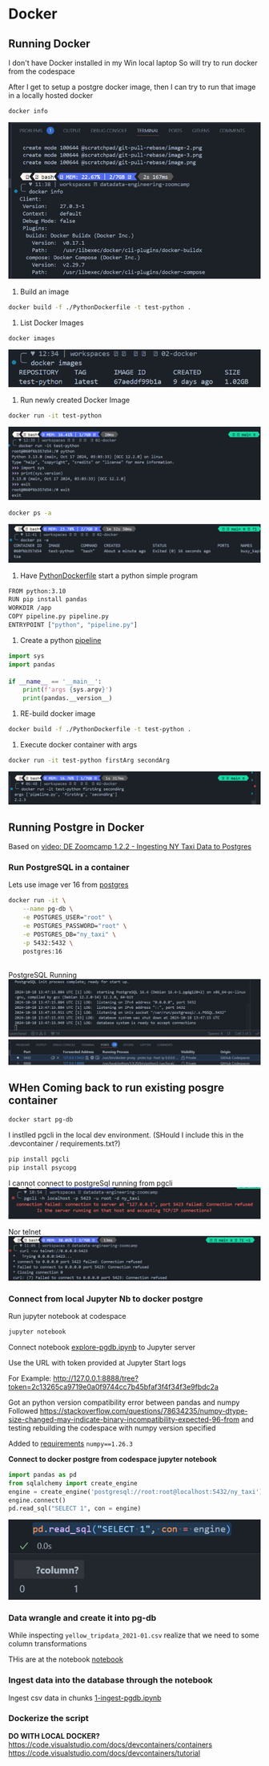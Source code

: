 # Docker

## Running Docker

I don't have Docker installed in my Win local laptop
So will try to run docker from the codespace

After I get to setup a postgre docker image, then I can try to run that image in a locally hosted docker

```bash
docker info 
```

![docker info](../../_resources/01%2002%20docker%20info%20codebase.png)

1. Build an image

```bash
docker build -f ./PythonDockerfile -t test-python .
```

1. List Docker Images

```bash
docker images
``` 

![alt text](image.png)

1. Run newly created Docker Image
   
```bash
docker run -it test-python
```

![alt text](image-1.png)

```bash
docker ps -a
```

![alt text](image-2.png)

1. Have [PythonDockerfile](./PythonDockerfile) start a python simple program 
   
```bash
FROM python:3.10
RUN pip install pandas
WORKDIR /app
COPY pipeline.py pipeline.py
ENTRYPOINT ["python", "pipeline.py"]
```

1. Create a python [pipeline](./pipeline.py)

```python
import sys
import pandas
    
if __name__ == '__main__':
    print(f'args {sys.argv}')
    print(pandas.__version__)
```

1. RE-build docker image 

```bash
docker build -f ./PythonDockerfile -t test-python .
```
1. Execute docker container with args

```bash
docker run -it test-python firstArg secondArg
```

![alt text](image-3.png)

## Running Postgre in Docker 

Based on [video: DE Zoomcamp 1.2.2 - Ingesting NY Taxi Data to Postgres](https://youtu.be/2JM-ziJt0WI?si=EhaTa-eXLax8l8mn)

### Run PostgreSQL in a container

Lets use image ver 16 from [postgres](https://hub.docker.com/_/postgres)

```bash
docker run -it \
    --name pg-db \
    -e POSTGRES_USER="root" \
    -e POSTGRES_PASSWORD="root" \
    -e POSTGRES_DB="ny_taxi" \
    -p 5432:5432 \
    postgres:16   
 
```

PostgreSQL Running
![alt text](image-4.png)
![alt text](image-6.png)

## WHen Coming back to run existing posgre container

```bash
docker start pg-db
```

I instlled pgcli in the local dev environment. (SHould I include this in the .devcontainer / requirements.txt?)

```bash
pip install pgcli
pip install psycopg
```

I cannot connect to postgreSql running from pgcli
![alt text](image-5.png)

Nor telnet
![alt text](image-7.png)



### Connect from local Jupyter Nb to docker postgre

Run jupyter notebook at codespace
```bash
jupyter notebook
```

Connect notebook [explore-pgdb.ipynb](./explore-pgdb.ipynb) to Jupyter server

Use the URL with token provided at Jupyter Start logs

For Example: http://127.0.0.1:8888/tree?token=2c13265ca9719e0a0f9744cc7b45bfaf3f4f34f3e9fbdc2a 


Got an python version compatibility error between pandas and numpy 
Followed https://stackoverflow.com/questions/78634235/numpy-dtype-size-changed-may-indicate-binary-incompatibility-expected-96-from 
and testing rebuilding the codespace with numpy version specified

Added to [requirements](../../.devcontainer/requirements.txt) 
`numpy==1.26.3`

**Connect to docker postgre from codespace jupyter notebook**

```python
import pandas as pd
from sqlalchemy import create_engine
engine = create_engine('postgresql://root:root@localhost:5432/ny_taxi')
engine.connect()
pd.read_sql("SELECT 1", con = engine)
```

![alt text](image-8.png)

### Data wrangle and create it into pg-db

While inspecting `yellow_tripdata_2021-01.csv` realize that we need to some column transformations

THis are at the notebook [notebook](./0-explore-pgdb.ipynb)

### Ingest data into the database through the notebook 
Ingest csv data in chunks [1-ingest-pgdb.ipynb](./1-ingest-pgdb.ipynb)


### Dockerize the script

**DO WITH LOCAL DOCKER?**
https://code.visualstudio.com/docs/devcontainers/containers 
https://code.visualstudio.com/docs/devcontainers/tutorial 